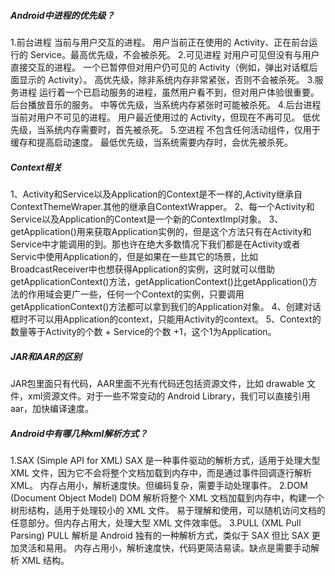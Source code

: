##### Android中进程的优先级？
1.前台进程
当前与用户交互的进程。
用户当前正在使用的 Activity、正在前台运行的 Service。最高优先级，不会被杀死。
2.可见进程
对用户可见但没有与用户直接交互的进程。
一个已暂停但对用户仍可见的 Activity（例如，弹出对话框后面显示的 Activity）。
高优先级，除非系统内存非常紧张，否则不会被杀死。
3.服务进程
运行着一个已启动服务的进程，虽然用户看不到，但对用户体验很重要。
后台播放音乐的服务。
中等优先级，当系统内存紧张时可能被杀死。
4.后台进程
当前对用户不可见的进程。
用户最近使用过的 Activity，但现在不再可见。
低优先级，当系统内存需要时，首先被杀死。
5.空进程
不包含任何活动组件，仅用于缓存和提高启动速度。
最低优先级，当系统需要内存时，会优先被杀死。

##### Context相关
1、Activity和Service以及Application的Context是不一样的,Activity继承自ContextThemeWraper.其他的继承自ContextWrapper。
2、每一个Activity和Service以及Application的Context是一个新的ContextImpl对象。
3、getApplication()用来获取Application实例的，但是这个方法只有在Activity和Service中才能调用的到。那也许在绝大多数情况下我们都是在Activity或者Servic中使用Application的，但是如果在一些其它的场景，比如BroadcastReceiver中也想获得Application的实例，这时就可以借助getApplicationContext()方法，getApplicationContext()比getApplication()方法的作用域会更广一些，任何一个Context的实例，只要调用getApplicationContext()方法都可以拿到我们的Application对象。
4、创建对话框时不可以用Application的context，只能用Activity的context。
5、Context的数量等于Activity的个数 + Service的个数 +1，这个1为Application。

##### JAR和AAR的区别
JAR包里面只有代码，AAR里面不光有代码还包括资源文件，比如 drawable 文件，xml资源文件。对于一些不常变动的 Android Library，我们可以直接引用 aar，加快编译速度。

##### Android中有哪几种xml解析方式？
1.SAX (Simple API for XML)
SAX 是一种事件驱动的解析方式，适用于处理大型 XML 文件，因为它不会将整个文档加载到内存中，而是通过事件回调逐行解析 XML。
内存占用小，解析速度快。但编码复杂，需要手动处理事件。
2.DOM (Document Object Model)
DOM 解析将整个 XML 文档加载到内存中，构建一个树形结构，适用于处理较小的 XML 文件。
易于理解和使用，可以随机访问文档的任意部分。但内存占用大，处理大型 XML 文件效率低。
3.PULL (XML Pull Parsing)
PULL 解析是 Android 独有的一种解析方式，类似于 SAX 但比 SAX 更加灵活和易用。
内存占用小，解析速度快，代码更简洁易读。缺点是需要手动解析 XML 结构。
